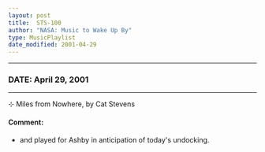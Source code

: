 ```yaml
---
layout: post
title:  STS-100
author: "NASA: Music to Wake Up By"
type: MusicPlaylist
date_modified: 2001-04-29
---
```


----
### DATE: April 29, 2001
----
⊹ Miles from Nowhere, by Cat Stevens

#### Comment:
* and played for Ashby in anticipation of today's undocking.
